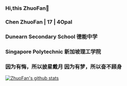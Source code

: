### Hi,this ZhuoFan👋
### Chen ZhuoFan | 17 | 4Opal 
### Dunearn Secondary School 德能中学
###  Singapore Polytechnic 新加坡理工学院
### 因为有悔，所以披星戴月  因为有梦，所以奋不顾身

[![ZhuoFan's github stats](https://github-readme-stats.vercel.app/api?username=zhuofan-16)](https://github.com/zhuofan-16)

